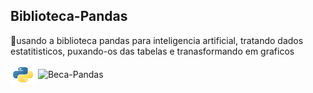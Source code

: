 ## Biblioteca-Pandas

🐼usando a biblioteca pandas para inteligencia artificial, tratando dados estatitisticos, puxando-os das tabelas e tranasformando em graficos

 <img align="center" alt="Beca-Python" height="30" width="40" src="https://raw.githubusercontent.com/devicons/devicon/master/icons/python/python-original.svg">
 <img align="center" alt="Beca-Pandas" height="30" width="40"src="https://cdn.jsdelivr.net/gh/devicons/devicon/icons/pandas/pandas-original-wordmark.svg" />
          
